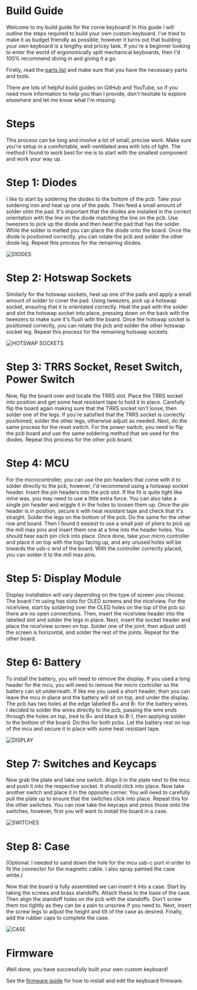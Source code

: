 # Build Guide

Welcome to my build guide for the corne keyboard! In this guide I will outline the steps required to build your own custom keyboard. I've tried to make it as budget friendly as possible, however it turns out that building your own keyboard is a lengthy and pricey task. If you're a beginner looking to enter the world of ergonomically split mechanical keyboards, then I'd 100% recommend diving in and giving it a go. 

Firstly, read the [parts list](https://github.com/theoriseconcepts/ISRTCorne/blob/main/doc/partslist.md) and make sure that you have the necessary parts and tools.

There are lots of helpful build guides on GitHub and YouTube, so if you need more information to help you than I provide, don't hesitate to explore elsewhere and let me know what I'm missing.

# Steps

This process can be long and involve a lot of small, precise work. Make sure you're setup in a comfortable, well-ventilated area with lots of light. The method I found to work best for me is to start with the smallest component and work your way up.

# Step 1: Diodes

I like to start by soldering the diodes to the bottom of the pcb. Take your soldering iron and heat up one of the pads. Then feed a small amount of solder onto the pad. It's important that the diodes are installed in the correct orientation with the line on the diode matching the line on the pcb. Use tweezers to pick up the diode and then heat the pad that has the solder. While the solder is melted you can place the diode onto the board. Once the diode is positioned correctly, you can rotate the pcb and solder the other diode leg. Repeat this process for the remaining diodes.

![DIODES](https://github.com/theoriseconcepts/ISRTCorne/blob/main/doc/images/diodes.jpg)

# Step 2: Hotswap Sockets

Similarly for the hotswap sockets, heat up one of the pads and apply a small amount of solder to cover the pad. Using tweezers, pick up a hotswap socket, ensuring that it is orientated correctly. Heat the pad with the solder and slot the hotswap socket into place, pressing down on the back with the tweezers to make sure it's flush with the board. Once the hotswap socket is positioned correctly, you can rotate the pcb and solder the other hotswap socket leg. Repeat this process for the remaining hotswap sockets.

![HOTSWAP SOCKETS](https://github.com/theoriseconcepts/ISRTCorne/blob/main/doc/images/hotswapsockets.jpg)

# Step 3: TRRS Socket, Reset Switch, Power Switch

Now, flip the board over and locate the TRRS slot. Place the TRRS socket into position and get some heat resistant tape to hold it in place. Carefully flip the board again making sure that the TRRS socket isn't loose, then solder one of the legs. If you're satisfied that the TRRS socket is correctly positioned, solder the other legs, otherwise adjust as needed. Next, do the same process for the reset switch. For the power switch, you need to flip the pcb board and use the same soldering method that we used for the diodes. Repeat this process for the other pcb board.

# Step 4: MCU

For the microcontroller, you can use the pin headers that come with it to solder directly to the pcb, however, I'd recommend using a hotswap socket header. Insert the pin headers into the pcb slot. If the fit is quite tight like mine was, you may need to use a little extra force. You can also take a single pin header and wiggle it in the holes to loosen them up. Once the pin header is in position, secure it with heat resistant tape and check that it's straight. Solder the legs on the bottom of the pcb. Do the same for the other row and board. Then I found it easiest to use a small pair of pliers to pick up the mill max pins and insert them one at a time into the header holes. You should hear each pin click into place. Once done, take your micro controller and place it on top with the logo facing up, and any unused holes will be towards the usb-c end of the board. With the controller correctly placed, you can solder it to the mill max pins. 

# Step 5: Display Module

Display installation will vary depending on the type of screen you choose. The board I'm using has slots for OLED screens and the nice!view. For the nice!view, start by soldering over the OLED holes on the top of the pcb so there are no open connections. Then, insert the nice!view header into the labelled slot and solder the legs in place. Next, insert the socket header and place the nice!view screen on top. Solder one of the joint, then adjust until the screen is horizontal, and solder the rest of the joints. Repeat for the other board. 

# Step 6: Battery

To install the battery, you will need to remove the display. If you used a long header for the mcu, you will need to remove the micro controller so the battery can sit underneath. If like me you used a short header, then you can leave the mcu in place and the battery will sit on top, and under the display. The pcb has two holes at the edge labelled B+ and B- for the battery wires. I decided to solder the wires directly to the pcb, passing the wire ends through the holes on top, (red to B+ and black to B-), then applying solder to the bottom of the board. Do this for both pcbs. Let the battery rest on top of the mcu and secure it in place with some heat resistant tape.

![DISPLAY](https://github.com/theoriseconcepts/ISRTCorne/blob/main/doc/images/display.jpg)

# Step 7: Switches and Keycaps

Now grab the plate and take one switch. Align it in the plate next to the mcu and push it into the respective socket. It should click into place. Now take another switch and place it in the opposite corner. You will need to carefully pull the plate up to ensure that the switches click into place. Repeat this for the other switches. You can now take the keycaps and press those onto the switches, however, first you will want to install the board in a case. 

![SWITCHES](https://github.com/theoriseconcepts/ISRTCorne/blob/main/doc/images/switches.jpg)

# Step 8: Case

(Optional: I needed to sand down the hole for the mcu usb-c port in order to fit the connector for the magnetic cable. I also spray painted the case white.)

Now that the board is fully assembled we can insert it into a case. Start by taking the screws and brass standoffs. Attach these to the base of the case. Then align the standoff holes on the pcb with the standoffs. Don't screw them too tightly as they can be a pain to unscrew if you need to. Next, insert the screw legs to adjust the height and tilt of the case as desired. Finally, add the rubber caps to complete the case. 

![CASE](https://github.com/theoriseconcepts/ISRTCorne/blob/main/doc/images/case.jpg)

# Firmware

Well done, you have successfully built your own custom keyboard!

See the [firmware guide](https://github.com/theoriseconcepts/ISRTCorne/blob/main/doc/firmwareguide.md) for how to install and edit the keyboard firmware.